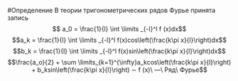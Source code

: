 #Определение
В теории тригонометрических рядов Фурье принята запись$$
a_0 = \frac{1}{l} \int \limits _{-l}^l f (x)dx$$
$$a_k = \frac{1}{l} \int \limits _{-l}^l f(x)cos\left(\frac{k\pi x}{l}\right)dx$$ $$b_k = \frac{1}{l} \int \limits _{-l}^l f(x)sin\left(\frac{k\pi x}{l}\right)dx$$
$$\frac{a_o}{2} + \sum \limits_{k=1}^{\infty}a_kcos\left(\frac{k\pi x}{l}\right) + b_ksin\left(\frac{k\pi x}{l}\right) ∼ f (x)\ —\ Ряд\ Фурье$$